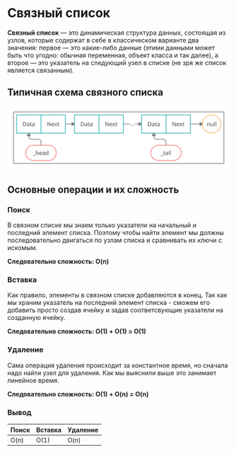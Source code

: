 # Связный список

**Связный список** — это динамическая структура данных, состоящая из узлов, которые содержат в себе в классическом варианте два значения: первое — это какие-либо данные (этими данными может быть что угодно: обычная переменная, объект класса и так далее), а второе — это указатель на следующий узел в списке (не зря же список является связанным).

## Типичная схема связного списка

![LinkedList](./images/LinkedList.png)

## Основные операции и их сложность

### Поиск

В связном списке мы знаем только указатели на начальный и последний элемент списка. Поэтому чтобы найти элемент мы должны последовательно двигаться по узлам списка и сравнивать их ключи с искомым.

**Следовательно сложность: O(n)**

### Вставка

Как правило, элементы в связном списке добавляются в конец. Так как мы храним указатель на последний элемент списка - сможем его добавить просто создав ячейку и задав соответсвующие указатели на созданную ячейку.

**Следовательно сложность: O(1) + O(1) = O(1)**

### Удаление

Сама операция удаления происходит за константное время, но сначала надо найти узел для удаления. Как мы выяснили выше это занимает линейное время.

**Следовательно сложность: O(1) + O(n) = O(n)**

### Вывод

Поиск  | Вставка | Удаление
------ | ------  | ------
O(n)   | O(1)    | O(n)
